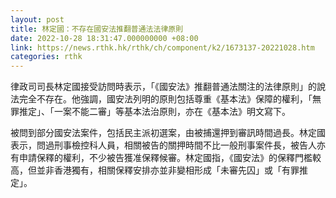```yaml
---
layout: post
title: 林定國：不存在國安法推翻普通法法律原則
date: 2022-10-28 18:31:47.000000000 +08:00
link: https://news.rthk.hk/rthk/ch/component/k2/1673137-20221028.htm
categories: rthk
---
```


律政司司長林定國接受訪問時表示，「《國安法》推翻普通法關注的法律原則」的說法完全不存在。他強調，國安法列明的原則包括尊重《基本法》保障的權利，「無罪推定」、「一案不能二審」等基本法治原則，亦在《基本法》明文寫下。

被問到部分國安法案件，包括民主派初選案，由被捕還押到審訊時間過長。林定國表示，問過刑事檢控科人員，相關被告的關押時間不比一般刑事案件長，被告人亦有申請保釋的權利，不少被告獲准保釋候審。林定國指，《國安法》的保釋門檻較高，但並非香港獨有，相關保釋安排亦並非變相形成「未審先囚」或「有罪推定」。
